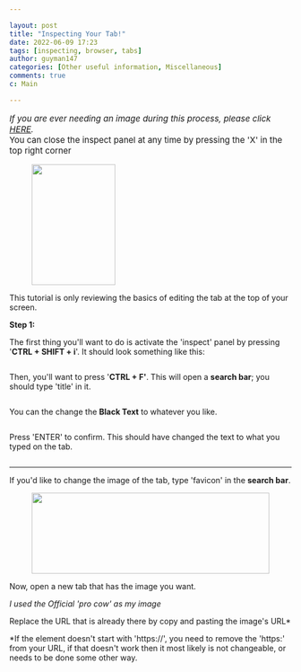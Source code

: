 ```yaml
---

layout: post
title: "Inspecting Your Tab!"
date: 2022-06-09 17:23
tags: [inspecting, browser, tabs]
author: guyman147
categories: [Other useful information, Miscellaneous]
comments: true
c: Main

---
```


<!-- wp:paragraph {"style":{"typography":{"fontSize":"15px"}}} -->

<p style="font-size:15px;"><em>If you are ever needing an image during this process, please click <a href="https://yeaharchives.wordpress.com/2022/05/12/official-pro-cow/" target="_blank" rel="noreferrer noopener">HERE</a>.</em><br>You can close the inspect panel at any time by pressing the 'X' in the top right corner</p>
<!-- /wp:paragraph -->

<!-- wp:image {"id":531,"width":149,"height":215,"sizeSlug":"large","linkDestination":"none"} -->

<figure class="wp-block-image size-large is-resized"><img src="https://yeaharchives.files.wordpress.com/2022/06/image-6.png?w=238" alt="" class="wp-image-531" width="149" height="215" /></figure>
<!-- /wp:image -->

<!-- wp:paragraph -->

<p></p>
<!-- /wp:paragraph -->

<!-- wp:paragraph -->

<p>This tutorial is only reviewing the basics of editing the tab at the top of your screen.</p>
<!-- /wp:paragraph -->

<!-- wp:paragraph {"fontSize":"medium"} -->

<p class="has-medium-font-size"><strong>Step 1:</strong></p>
<!-- /wp:paragraph -->

<!-- wp:paragraph -->

<p>The first thing you'll want to do is activate the 'inspect' panel by pressing '<strong>CTRL + SHIFT + i</strong>'. It should look something like this:</p>
<!-- /wp:paragraph -->

<!-- wp:image {"id":519,"sizeSlug":"large","linkDestination":"none"} -->

<figure class="wp-block-image size-large"><img src="https://yeaharchives.files.wordpress.com/2022/06/image.png?w=550" alt="" class="wp-image-519" /></figure>
<!-- /wp:image -->

<!-- wp:paragraph -->

<p>Then, you'll want to press '<strong>CTRL + F'</strong>. This will open a <strong>search bar</strong>; you should type 'title' in it.</p>
<!-- /wp:paragraph -->

<!-- wp:image {"id":521,"sizeSlug":"large","linkDestination":"none"} -->

<figure class="wp-block-image size-large"><img src="https://yeaharchives.files.wordpress.com/2022/06/image-1.png?w=550" alt="" class="wp-image-521" /></figure>
<!-- /wp:image -->

<!-- wp:paragraph -->

<p> </p>
<!-- /wp:paragraph -->

<!-- wp:paragraph -->

<p>You can the change the <strong>Black Text</strong> to whatever you like.</p>
<!-- /wp:paragraph -->

<!-- wp:image {"id":523,"sizeSlug":"large","linkDestination":"none"} -->

<figure class="wp-block-image size-large"><img src="https://yeaharchives.files.wordpress.com/2022/06/image-2.png?w=550" alt="" class="wp-image-523" /></figure>
<!-- /wp:image -->

<!-- wp:paragraph -->

<p>Press 'ENTER' to confirm. This should have changed the text to what you typed on the tab.</p>
<!-- /wp:paragraph -->

<!-- wp:image {"id":525,"sizeSlug":"large","linkDestination":"none"} -->

<figure class="wp-block-image size-large"><img src="https://yeaharchives.files.wordpress.com/2022/06/image-3.png?w=293" alt="" class="wp-image-525" /></figure>
<!-- /wp:image -->

<!-- wp:separator {"className":"is-style-default"} -->

<hr class="wp-block-separator has-alpha-channel-opacity is-style-default" />
<!-- /wp:separator -->

<!-- wp:paragraph -->

<p>If you'd like to change the image of the tab, type 'favicon' in the <strong>search bar</strong>.</p>
<!-- /wp:paragraph -->

<!-- wp:image {"id":533,"width":424,"height":144,"sizeSlug":"large","linkDestination":"none"} -->

<figure class="wp-block-image size-large is-resized"><img src="https://yeaharchives.files.wordpress.com/2022/06/image-7.png?w=712" alt="" class="wp-image-533" width="424" height="144" /></figure>
<!-- /wp:image -->

<!-- wp:paragraph -->

<p>Now, open a new tab that has the image you want.</p>
<!-- /wp:paragraph -->

<!-- wp:paragraph -->

<p><em>I used the Official 'pro cow' as my image</em></p>
<!-- /wp:paragraph -->

<!-- wp:paragraph -->

<p>Replace the URL that is already there by copy and pasting the image's URL*</p>
<!-- /wp:paragraph -->

<!-- wp:paragraph -->

<p>*If the element doesn't start with 'https://', you need to remove the 'https:' from your URL, if that doesn't work then it most likely is not changeable, or needs to be done some other way.</p>
<!-- /wp:paragraph -->
